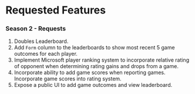 # Requested Features

### Season 2 - Requests
1. Doubles Leaderboard.
2. Add `Form` column to the leaderboards to show most recent 5 game outcomes for each player.
3. Implement Microsoft player ranking system to incorporate relative rating of opponent when determining rating gains and drops from a game.
4. Incorporate ability to add game scores when reporting games. Incorporate game scores into rating system.
5. Expose a public UI to add game outcomes and view leaderboard.
